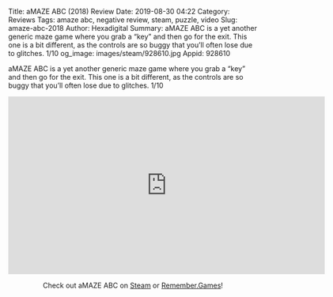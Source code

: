 Title: aMAZE ABC (2018) Review
Date: 2019-08-30 04:22
Category: Reviews
Tags: amaze abc, negative review, steam, puzzle, video
Slug: amaze-abc-2018
Author: Hexadigital
Summary: aMAZE ABC is a yet another generic maze game where you grab a “key” and then go for the exit. This one is a bit different, as the controls are so buggy that you’ll often lose due to glitches. 1/10
og_image: images/steam/928610.jpg
Appid: 928610

aMAZE ABC is a yet another generic maze game where you grab a “key” and then go for the exit. This one is a bit different, as the controls are so buggy that you’ll often lose due to glitches. 1/10

<center><iframe src="https://www.youtube.com/embed/89hDKT4RC4k?feature=oembed" allow="accelerometer; autoplay; encrypted-media; gyroscope; picture-in-picture" width="640" height="360" frameborder="0"></iframe>

Check out aMAZE ABC on [Steam](https://store.steampowered.com/app/928610/?curator_clanid=34633900) or [Remember.Games](https://remember.games/game/2689/)!</center>